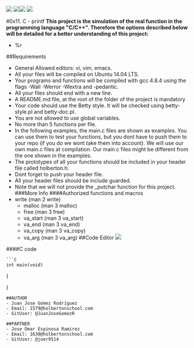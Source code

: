 ![](https://image.flaticon.com/icons/png/128/29/29302.png) ![](https://image.flaticon.com/icons/png/128/23/23930.png)![](https://image.flaticon.com/icons/png/128/107/107788.png) ![](https://image.flaticon.com/icons/png/128/65/65881.png)

#0x11. C - printf
__This project is the simulation of the real function in the programming language "C/C++". Therefore the options described below will be detailed for a better understanding of this project:__
- %r

##Requirements
- General Allowed editors: vi, vim, emacs.
- All your files will be compiled on Ubuntu 14.04 LTS.
- Your programs and functions will be compiled with gcc 4.8.4 using the flags -Wall -Werror -Wextra and -pedantic.
- All your files should end with a new line.
- A README.md file, at the root of the folder of the project is mandatory
- Your code should use the Betty style. It will be checked using betty-style.pl and betty-doc.pl.
- You are not allowed to use global variables.
- No more than 5 functions per file.
- In the following examples, the main.c files are shown as examples. You can use them to test your functions, but you dont have to push them to your repo (if you do we wont take them into account). We will use our own main.c files at compilation. Our main.c files might be different from the one shown in the examples.
- The prototypes of all your functions should be included in your header file called holberton.h.
- Dont forget to push your header file.
- All your header files should be include guarded.
- Note that we will not provide the _putchar function for this project.
###More Info
####Authorized functions and macros
- write (man 2 write)
	- malloc (man 3 malloc)
	- free (man 3 free)
	- va_start (man 3 va_start)
	- va_end (man 3 va_end)
	- va_copy (man 3 va_copy)
	- va_arg (man 3 va_arg)
##Code Editor
	![](https://ventgrey.github.io/vent-blog/images/vim.png)


####C code

	```C
	int main(void)
{

}
```
##AUTHOR
- Juan Jose Gómez Rodríguez 
- Email: 1579@holbertonschool.com
- GitUser: @JuanJoseGomezR

##PARTNER
- Jose Omar Espinosa Ramirez 
- Email: 1630@holbertonschool.com
- GitUser: @joer9514


